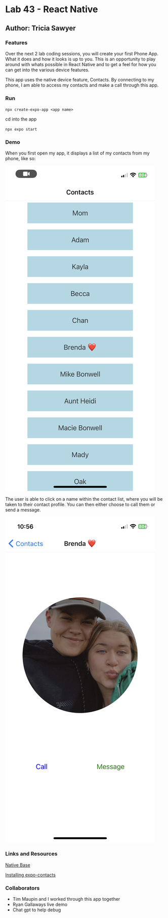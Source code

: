 # Lab 43 - React Native

## Author: Tricia Sawyer

### Features

Over the next 2 lab coding sessions, you will create your first Phone App. What it does and how it looks is up to you. This is an opportunity to play around with whats possible in React Native and to get a feel for how you can get into the various device features.

This app uses the native device feature, Contacts. By connecting to my phone, I am able to access my contacts and make a call through this app.

### Run

`npx create-expo-app <app name>`

cd into the app

`npx expo start`

### Demo

When you first open my app, it displays a list of my contacts from my phone, like so:

![Contact](/assets/contacts.png)

The user is able to click on a name within the contact list, where you will be taken to their contact profile. You can then either choose to call them or send a message.

![Contact interaction](/assets/contactProfile.png)

### Links and Resources

[Native Base](https://docs.nativebase.io/?utm_source=HomePage&utm_medium=header&utm_campaign=NativeBase_3)

[Installing expo-contacts](https://www.npmjs.com/package/expo-contacts)

### Collaborators

- Tim Maupin and I worked through this app together
- Ryan Gallaways live demo
- Chat gpt to help debug
